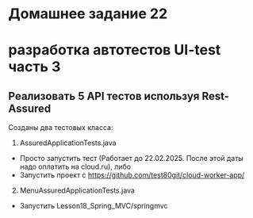 # Домашнее задание 22 
# разработка автотестов UI-test часть 3
## Реализовать 5 API тестов используя Rest-Assured


Созданы два тестовых класса:
1) AssuredApplicationTests.java  
* Просто запустить тест (Работает до 22.02.2025. После этой даты надо оплатить на cloud.ru), либо  
* Запустить проект с https://github.com/test80git/cloud-worker-app/

2) MenuAssuredApplicationTests.java  
* Запустить Lesson18_Spring_MVC/springmvc